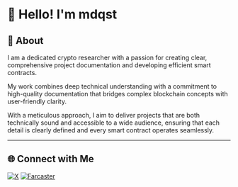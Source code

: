 # 👋 Hello! I'm mdqst

## 🌟 About

I am a dedicated crypto researcher with a passion for creating clear, comprehensive project documentation and developing efficient smart contracts.

My work combines deep technical understanding with a commitment to high-quality documentation that bridges complex blockchain concepts with user-friendly clarity. 

With a meticulous approach, I aim to deliver projects that are both technically sound and accessible to a wide audience, ensuring that each detail is clearly defined and every smart contract operates seamlessly.

---

## 🌐 Connect with Me

[![X](https://img.shields.io/badge/X-%40mdqst1-blue)](https://x.com/mdqst1)
[![Farcaster](https://img.shields.io/badge/Farcaster-%40mdqst-purple)](https://warpcast.com/mdqst)

<!---
mdqst/mdqst is a ✨ special ✨ repository because its `README.md` (this file) appears on your GitHub profile.
You can click the Preview link to take a look at your changes..
--->
